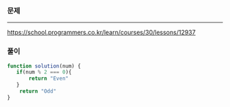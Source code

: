 ### 문제
----
https://school.programmers.co.kr/learn/courses/30/lessons/12937

### 풀이
```jsx
function solution(num) {
   if(num % 2 === 0){
       return "Even"
   }
    return "Odd"
}

```
